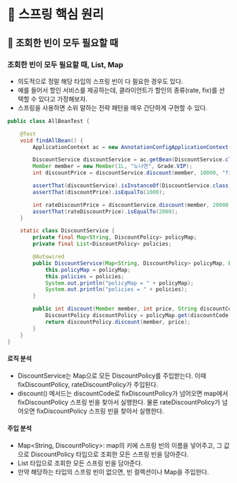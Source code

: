 # :book: 스프링 핵심 원리

## :pushpin: 조회한 빈이 모두 필요할 때

### 조회한 빈이 모두 필요할 때, List, Map
- 의도적으로 정말 해당 타입의 스프링 빈이 다 필요한 경우도 있다.
- 예를 들어서 할인 서비스를 제공하는데, 클라이언트가 할인의 종류(rate, fix)를 선택할 수 있다고 가정해보자.
- 스프링을 사용하면 소위 말하는 전략 패턴을 매우 간단하게 구현할 수 있다.

````java
public class AllBeanTest {

    @Test
    void findAllBean() {
        ApplicationContext ac = new AnnotationConfigApplicationContext(AutoAppConfig.class, DiscountService.class);

        DiscountService discountService = ac.getBean(DiscountService.class);
        Member member = new Member(1L, "노나연", Grade.VIP);
        int discountPrice = discountService.discount(member, 10000, "fixDiscountPolicy");

        assertThat(discountService).isInstanceOf(DiscountService.class);
        assertThat(discountPrice).isEqualTo(1000);

        int rateDiscountPrice = discountService.discount(member, 20000, "rateDiscountPolicy");
        assertThat(rateDiscountPrice).isEqualTo(2000);
    }

    static class DiscountService {
        private final Map<String, DiscountPolicy> policyMap;
        private final List<DiscountPolicy> policies;

        @Autowired
        public DiscountService(Map<String, DiscountPolicy> policyMap, List<DiscountPolicy> policies) {
            this.policyMap = policyMap;
            this.policies = policies;
            System.out.println("policyMap = " + policyMap);
            System.out.println("policies = " + policies);
        }

        public int discount(Member member, int price, String discountCode) {
            DiscountPolicy discountPolicy = policyMap.get(discountCode);
            return discountPolicy.discount(member, price);
        }
    }
}
````

#### 로직 분석
- DiscountService는 Map으로 모든 DiscountPolicy를 주입받는다. 이때 fixDiscountPolicy, rateDiscountPolicy가 주입된다.
- discount() 메서드는 discountCode로 fixDiscountPolicy가 넘어오면 map에서 fixDiscountPolicy 스프링 빈을 찾아서 실행한다.
물론 rateDiscountPolicy가 넘어오면 fixDiscountPolicy 스프링 빈을 찾아서 실행한다.
  
#### 주입 분석
- Map<String, DiscountPolicy>: map의 키에 스프링 빈의 이름을 넣어주고, 그 값으로 DiscountPolicy 타입으로 조회한 모든 스프링 빈을 담아준다.
- List<DiscountPolicy> 타입으로 조회한 모든 스프링 빈을 담아준다.
- 만약 해당하는 타입의 스프링 빈이 없으면, 빈 컬렉션이나 Map을 주입한다.
